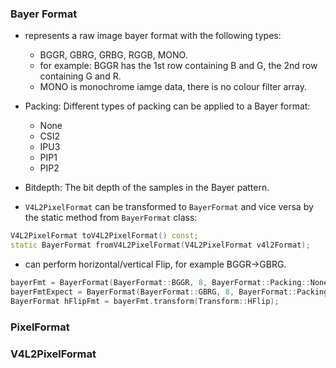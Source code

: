 ### Bayer Format

- represents a raw image bayer format with the following types:
    
    * BGGR, GBRG, GRBG, RGGB, MONO.
    * for example: BGGR has the 1st row containing B and G, the 2nd row containing G and R.
    * MONO is monochrome iamge data, there is no colour filter array.

- Packing: Different types of packing can be applied to a Bayer format:

    * None
    * CSI2
    * IPU3
    * PIP1
    * PIP2

- Bitdepth: The bit depth of the samples in the Bayer pattern.

- `V4L2PixelFormat` can be transformed to `BayerFormat` and vice versa by the static method from `BayerFormat` class:

```C++
V4L2PixelFormat toV4L2PixelFormat() const;
static BayerFormat fromV4L2PixelFormat(V4L2PixelFormat v4l2Format);
```

- can perform horizontal/vertical Flip, for example BGGR->GBRG.

```C++
bayerFmt = BayerFormat(BayerFormat::BGGR, 8, BayerFormat::Packing::None);
bayerFmtExpect = BayerFormat(BayerFormat::GBRG, 8, BayerFormat::Packing::None);
BayerFormat hFlipFmt = bayerFmt.transform(Transform::HFlip);
```

### PixelFormat

### V4L2PixelFormat

